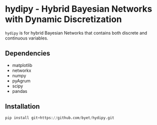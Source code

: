 # hydipy - Hybrid Bayesian Networks with Dynamic Discretization

`hydipy` is for hybrid Bayesian Networks that contains both discrete and continuous variables.  

## Dependencies

- matplotlib
- networkx
- numpy
- pyAgrum
- scipy
- pandas


## Installation

~~~python
pip install git+https://github.com/byet/hydipy.git
~~~
